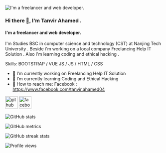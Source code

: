 ![I'm a freelancer and web developer.](https://img.wapka.org/008m94.png)
### Hi there 👋, I'm Tanvir Ahamed .
#### I'm a freelancer and web developer.


I'm Studies BSC  in computer science and technology (CST) at Nanjing Tech University . Beside i'm working on a local company Freelancing Help IT Solution . Also i'm learning coding and ethical hacking .

Skills: BOOTSTRAP / VUE JS / JS / HTML / CSS

- 🏃 I’m currently working on Freelancing Help IT Solution 
- 📖 I’m currently learning Coding and Ethical Hacking 
- 🎯 How to reach me: Facebook : https://www.facebook.com/tanvir.ahamed04 


[<img src='https://cdn.jsdelivr.net/npm/simple-icons@3.0.1/icons/github.svg' alt='github' height='40'>](https://github.com/tanvir-ahamed04)  [<img src='https://cdn.jsdelivr.net/npm/simple-icons@3.0.1/icons/facebook.svg' alt='facebook' height='40'>](https://www.facebook.com/tanvir.ahamed04)  

![GitHub stats](https://github-readme-stats.vercel.app/api?username=tanvir-ahamed04&show_icons=true)  

![GitHub metrics](https://metrics.lecoq.io/tanvir-ahamed04)  

![GitHub streak stats](https://streak-stats.demolab.com/?user=tanvir-ahamed04)  

![Profile views](https://gpvc.arturio.dev/tanvir-ahamed04)  
